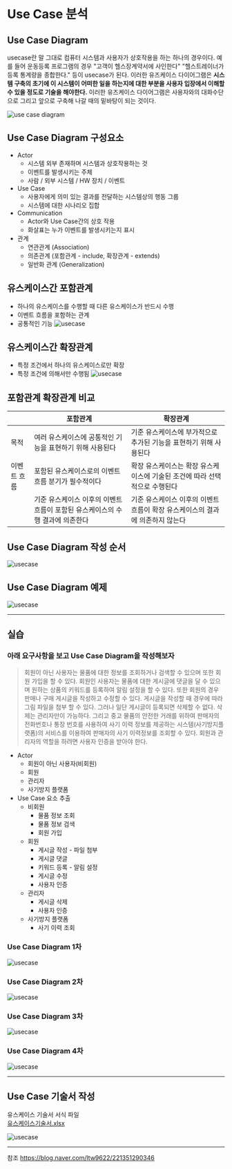 # Use Case 분석

## Use Case Diagram

usecase란 말 그대로 컴퓨터 시스템과 사용자가 상호작용을 하는 하나의 경우이다. 예를 들어 운동등록 프로그램의 경우 "고객이 헬스장계약서에 사인한다" "헬스트레이너가 등록 통계량을 종합한다." 등이 usecase가 된다. 이러한 유즈케이스 다이어그램은 **시스템 구축의 초기에 이 시스템이 어떠한 일을 하는지에 대한 부분을 사용자 입장에서 이해할수 있을 정도로 기술을 해야한다.** 이러한 유즈케이스 다이어그램은 사용자와의 대화수단으로 그리고 앞으로 구축해 나갈 때의 밑바탕이 되는 것이다.

![use case diagram](../imgs/usecase.png)

## Use Case Diagram 구성요소

- Actor
  - 시스템 외부 존재하며 시스템과 상호작용하는 것
  - 이벤트를 발생시키는 주체
  - 사람 / 외부 시스템 / HW 장치 / 이벤트
- Use Case
  - 사용자에게 의미 있는 결과를 전달하는 시스템상의 행동 그룹
  - 시스템에 대한 시나리오 집합
- Communication
  - Actor와 Use Case간의 상호 작용
  - 화살표는 누가 이벤트를 발생시키는지 표시
- 관계
  - 연관관계 (Association)
  - 의존관계 (포함관계 - include, 확장관계 - extends)
  - 일반화 관계 (Generalization)

## 유스케이스간 포함관계

- 하나의 유스케이스를 수행할 때 다른 유스케이스가 반드시 수행
- 이벤트 흐름을 포함하는 관계
- 공통적인 기능
  ![usecase](../imgs/usecase1.png)

## 유스케이스간 확장관계

- 특정 조건에서 하나의 유스케이스로만 확장
- 특정 조건에 의해서만 수행됨
  ![usecase](../imgs/usecase2.png)

## 포함관계 확장관계 비교

|             | 포함관계                                                                      | 확장관계                                                                      |
| ----------- | ----------------------------------------------------------------------------- | ----------------------------------------------------------------------------- |
| 목적        | 여러 유스케이스에 공통적인 기능을 표현하기 위해 사용된다                      | 기준 유스케이스에 부가적으로 추가된 기능을 표현하기 위해 사용된다             |
| 이벤트 흐름 | 포함된 유스케이스로의 이벤트 흐름 분기가 필수적이다                           | 확장 유스케이스는 확장 유스케이스에 기술된 조건에 따라 선택적으로 수행된다    |
|             | 기준 유스케이스 이후의 이벤트 흐름이 포함된 유스케이스의 수행 결과에 의존한다 | 기준 유스케이스 이후의 이벤트 흐름이 확장 유스케이스의 결과에 의존하지 않는다 |

## Use Case Diagram 작성 순서

![usecase](../imgs/usecase3.png)

## Use Case Diagram 예제

![usecase](../imgs/usecase4.png)

---

## 실습

### 아래 요구사항을 보고 Use Case Diagram을 작성해보자

> 회원이 아닌 사용자는 물품에 대한 정보를 조회하거나 검색할 수 있으며 또한 회원 가입을 할 수 있다. 회원인 사용자는 물품에 대한 게시글에 댓글을 달 수 있으며 원하는 상품의 키워드를 등록하여 알림 설정을 할 수 있다. 또한 회원의 경우 판매나 구매 게시글을 작성하고 수정할 수 있다. 게시글을 작성할 때 경우에 따라 그림 파일을 첨부 할 수 있다. 그러나 일단 게시글이 등록되면 삭제할 수 없다. 삭제는 관리자만이 가능하다. 그리고 중고 물품의 안전한 거래를 위하여 판매자의 전화번호나 통장 번호를 사용하여 사기 이력 정보를 제공하는 시스템(사기방지플랫폼)의 서비스를 이용하여 판매자의 사기 이력정보를 조회할 수 있다. 회원과 관리자의 역할을 하려면 사용자 인증을 받아야 한다.

- Actor
  - 회원이 아닌 사용자(비회원)
  - 회원
  - 관리자
  - 사기방지 플랫폼
- Use Case 요소 추출
  - 비회원
    - 물품 정보 조회
    - 물품 정보 검색
    - 회원 가입
  - 회원
    - 게시글 작성 - 파일 첨부
    - 게시글 댓글
    - 키워드 등록 - 알림 설정
    - 게시글 수정
    - 사용자 인증
  - 관리자
    - 게시글 삭제
    - 사용자 인증
  - 사기방지 플랫폼
    - 사기 이력 조회

### Use Case Diagram 1차

![usecase](../imgs/usecase5.png)

### Use Case Diagram 2차

![usecase](../imgs/usecase6.png)

### Use Case Diagram 3차

![usecase](../imgs/usecase7.png)

### Use Case Diagram 4차

![usecase](../imgs/usecase8.png)

---

## Use Case 기술서 작성

유스케이스 기술서 서식 파일  
[유스케이스기술서.xlsx](..file/유스케이스기술서.xlsx)

![usecase](../imgs/usecase9.png)

---

참조
<https://blog.naver.com/ltw9622/221351290346>
